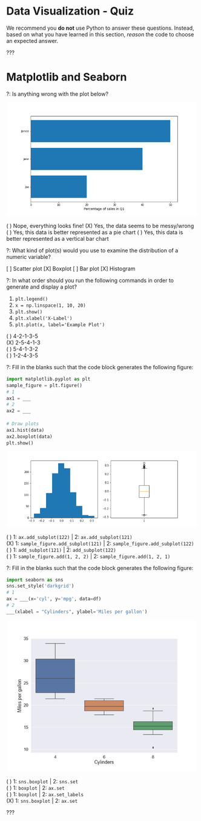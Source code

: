 # Data Visualization - Quiz

We recommend you **do not** use Python to answer these questions. Instead, based on what you have learned in this section, _reason_ the code to choose an expected answer. 


???

# Matplotlib and Seaborn



?: Is anything wrong with the plot below? 

<p align="center">
<img src="images/whats_wrong.png" width="500">
</p>

( ) Nope, everything looks fine! 
(X) Yes, the data seems to be messy/wrong 
( ) Yes, this data is better represented as a pie chart 
( ) Yes, this data is better represented as a vertical bar chart 



?: What kind of plot(s) would you use to examine the distribution of a numeric variable? 

[ ] Scatter plot 
[X] Boxplot 
[ ] Bar plot 
[X] Histogram   




?: In what order should you run the following commands in order to generate and display a plot?   

1. `plt.legend()`  
2. `x = np.linspace(1, 10, 20)`   
3. `plt.show()`   
4. `plt.xlabel('X-Label')`  
5. `plt.plot(x, label='Example Plot')`  

 
( ) 4-2-1-3-5  
(X) 2-5-4-1-3  
( ) 5-4-1-3-2  
( ) 1-2-4-3-5 



?: Fill in the blanks such that the code block generates the following figure: 

```python
import matplotlib.pyplot as plt
sample_figure = plt.figure()
# 1
ax1 = ___
# 2
ax2 = ___

# Draw plots
ax1.hist(data)
ax2.boxplot(data)
plt.show()
```

<p align="center">
<img src="images/sub_plots.png" width="500">
</p>


( ) 1: `ax.add_subplot(122)` | 2: `ax.add_subplot(121)`  
(X) 1: `sample_figure.add_subplot(121)` | 2: `sample_figure.add_subplot(122)`    
( ) 1: `add_subplot(121)` | 2: `add_subplot(122)`  
( ) 1: `sample_figure.add(1, 2, 2)` | 2: `sample_figure.add(1, 2, 1)`  



?: Fill in the blanks such that the code block generates the following figure: 


```python
import seaborn as sns
sns.set_style('darkgrid')
# 1
ax = ___(x='cyl', y='mpg', data=df)
# 2
___(xlabel = "Cylinders", ylabel='Miles per gallon')
```

<p align="center">
<img src="images/seaborn_boxplot.png" width="500">
</p>


( ) 1: `sns.boxplot` | 2: `sns.set`    
( ) 1: `boxplot` | 2: `ax.set`    
( ) 1: `boxplot` | 2: `ax.set_labels`    
(X) 1: `sns.boxplot` | 2: `ax.set`




???